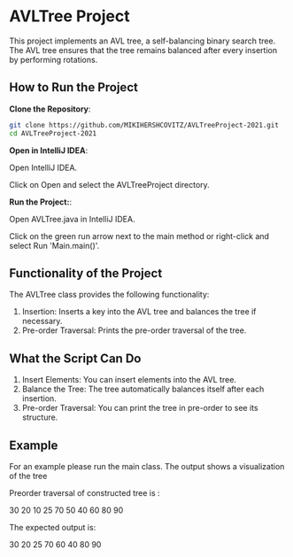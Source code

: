 # AVLTree Project

This project implements an AVL tree, a self-balancing binary search tree. The AVL tree ensures that the tree remains balanced after every insertion by performing rotations.

## How to Run the Project

**Clone the Repository**:
```bash
git clone https://github.com/MIKIHERSHCOVITZ/AVLTreeProject-2021.git
cd AVLTreeProject-2021
```

**Open in IntelliJ IDEA**:

Open IntelliJ IDEA.

Click on Open and select the AVLTreeProject directory.

**Run the Project:**:

Open AVLTree.java in IntelliJ IDEA.

Click on the green run arrow next to the main method or right-click and select Run 'Main.main()'.

## Functionality of the Project
The AVLTree class provides the following functionality:
1. Insertion: Inserts a key into the AVL tree and balances the tree if necessary.
2. Pre-order Traversal: Prints the pre-order traversal of the tree.

## What the Script Can Do
1. Insert Elements: You can insert elements into the AVL tree.
2. Balance the Tree: The tree automatically balances itself after each insertion.
3. Pre-order Traversal: You can print the tree in pre-order to see its structure.


## Example
For an example please run the main class.
The output shows a visualization of the tree

Preorder traversal of constructed tree is :

30 20 10 25 70 50 40 60 80 90

The expected output is:

30 20 25 70 60 40 80 90
